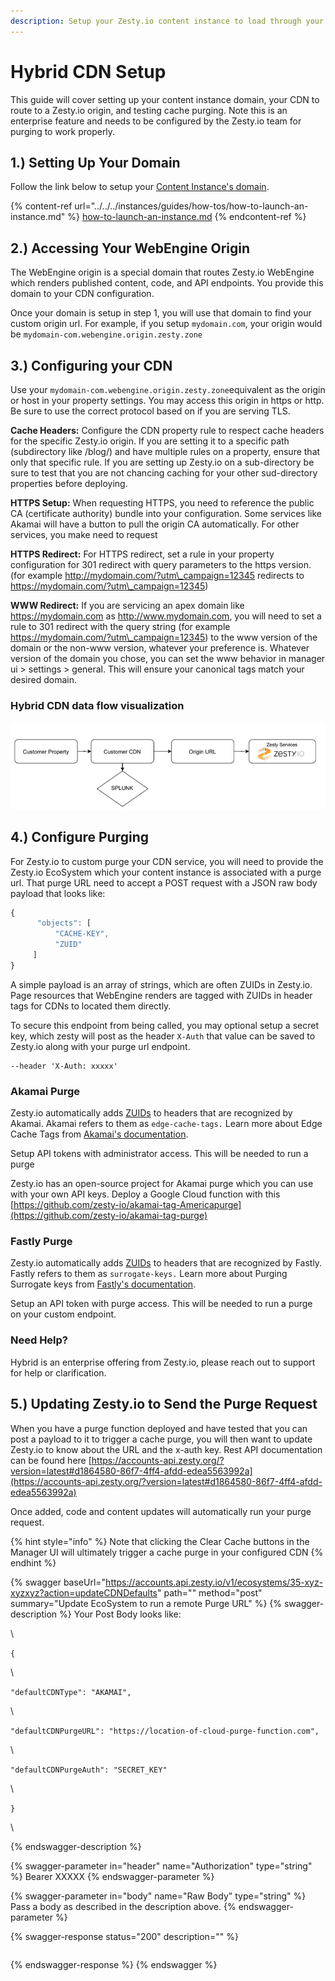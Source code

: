 ```yaml
---
description: Setup your Zesty.io content instance to load through your CDN.
---
```


# Hybrid CDN Setup

This guide will cover setting up your content instance domain, your CDN to route to a Zesty.io origin, and testing cache purging. Note this is an enterprise feature and needs to be configured by the Zesty.io team for purging to work properly.  &#x20;

## 1.) Setting Up Your Domain

Follow the link below to setup your [Content Instance's domain](../../../instances/guides/how-tos/how-to-launch-an-instance.md#1-set-a-custom-domain-name).

{% content-ref url="../../../instances/guides/how-tos/how-to-launch-an-instance.md" %}
[how-to-launch-an-instance.md](../../../instances/guides/how-tos/how-to-launch-an-instance.md)
{% endcontent-ref %}

## 2.) Accessing Your WebEngine Origin

The WebEngine origin is a special domain that routes  Zesty.io WebEngine which renders published content, code, and API endpoints.  You provide this domain to your CDN configuration.&#x20;

Once your domain is setup in step 1, you will use that domain to find your custom origin url. For example, if you setup `mydomain.com`, your origin would be `mydomain-com.webengine.origin.zesty.zone`

## 3.) Configuring your CDN

Use your `mydomain-com.webengine.origin.zesty.zone`equivalent as the origin or host in your property settings. You may access this origin in https or http. Be sure to use the correct protocol based on if you are serving TLS.

**Cache Headers:** Configure the CDN property rule to respect cache headers for the specific Zesty.io origin. If you are setting it to a specific path (subdirectory like /blog/) and have multiple rules on a property, ensure that only that specific rule. If you are setting up Zesty.io on a sub-directory be sure to test that you are not chancing caching for your other sud-directory properties before deploying.

**HTTPS Setup:** When requesting HTTPS, you need to reference the public CA (certificate authority) bundle into your configuration. Some services like Akamai will have a button to pull the origin CA automatically. For other services, you make need to request

**HTTPS Redirect:** For HTTPS redirect, set a rule in your property configuration for 301 redirect with query parameters to the https version. (for example http://mydomain.com/?utm\_campaign=12345 redirects to https://mydomain.com/?utm\_campaign=12345)&#x20;

**WWW Redirect:** If you are servicing an apex domain like https://mydomain.com as http://www.mydomain.com, you will need to set a rule to 301 redirect with the query string (for example https://mydomain.com/?utm\_campaign=12345) to the www version of the domain or the non-www version, whatever your preference is. Whatever version of the domain you chose, you can set the www behavior in manager ui > settings > general. This will ensure your canonical tags match your desired domain.&#x20;

### Hybrid CDN data flow visualization

![](<../../../.gitbook/assets/Screen Shot 2021-06-09 at 9.07.31 PM.png>)

## 4.) Configure Purging

For Zesty.io to custom purge your CDN service, you will need to provide the Zesty.io EcoSystem which your content instance is associated with a purge url. That purge URL need to accept a POST request with a JSON raw body payload that looks like:

```javascript
{
      "objects": [
          "CACHE-KEY",
          "ZUID"
     ]
}
```

A simple payload is an array of strings, which are often ZUIDs in Zesty.io. Page resources that WebEngine renders are tagged with ZUIDs in header tags for CDNs to located them directly.

To secure this endpoint from being called, you may optional setup a secret key, which zesty will post as the header `X-Auth` that value can be saved to Zesty.io along with your purge url endpoint.

```
--header 'X-Auth: xxxxx'
```

### Akamai Purge

Zesty.io automatically adds [ZUIDs](../../../introduction/guides/getting-started/zuids.md) to headers that are recognized by Akamai. Akamai refers to them as `edge-cache-tags.` Learn more about Edge Cache Tags from [Akamai's documentation](https://learn.akamai.com/en-us/webhelp/fast-purge/fast-purge/GUID-64272BAE-BCB0-4F84-BA5A-8A21549A347D.html).&#x20;

Setup API tokens with administrator access. This will be needed to run a purge

Zesty.io has an open-source project for Akamai purge which you can use with your own API keys. Deploy a Google Cloud function with this [https://github.com/zesty-io/akamai-tag-Americapurge](https://github.com/zesty-io/akamai-tag-purge)

### Fastly Purge

Zesty.io automatically adds [ZUIDs](../../../introduction/guides/getting-started/zuids.md) to headers that are recognized by Fastly. Fastly refers to them as `surrogate-keys.` Learn more about Purging Surrogate keys from [Fastly's documentation](https://developer.fastly.com/reference/api/purging/).&#x20;

Setup an API token with purge access. This will be needed to run a purge on your custom endpoint.

### Need Help?

Hybrid is an enterprise offering from Zesty.io, please reach out to support for help or clarification.

## 5.) Updating Zesty.io to Send the Purge Request

When you have a purge function deployed and have tested that you can post a payload to it to trigger a cache purge, you will then want to update Zesty.io to know about the URL and the x-auth key. Rest API documentation can be found here [https://accounts-api.zesty.org/?version=latest#d1864580-86f7-4ff4-afdd-edea5563992a](https://accounts-api.zesty.org/?version=latest#d1864580-86f7-4ff4-afdd-edea5563992a)

Once added, code and content updates will automatically run your purge request.

{% hint style="info" %}
Note that clicking the Clear Cache buttons in the Manager UI will ultimately trigger a cache purge in your configured CDN
{% endhint %}

{% swagger baseUrl="https://accounts.api.zesty.io/v1/ecosystems/35-xyz-xyzxyz?action=updateCDNDefaults" path="" method="post" summary="Update EcoSystem to run a remote Purge URL" %}
{% swagger-description %}
Your Post Body looks like: 

\




`{`

 

\


  

`"defaultCDNType": "AKAMAI",`

 

\


  

`"defaultCDNPurgeURL": "https://location-of-cloud-purge-function.com",`

 

\


  

`"defaultCDNPurgeAuth": "SECRET_KEY"`

\


`}`

\



{% endswagger-description %}

{% swagger-parameter in="header" name="Authorization" type="string" %}
Bearer XXXXX
{% endswagger-parameter %}

{% swagger-parameter in="body" name="Raw Body" type="string" %}
Pass a body as described in the description above.
{% endswagger-parameter %}

{% swagger-response status="200" description="" %}
```
```
{% endswagger-response %}
{% endswagger %}
